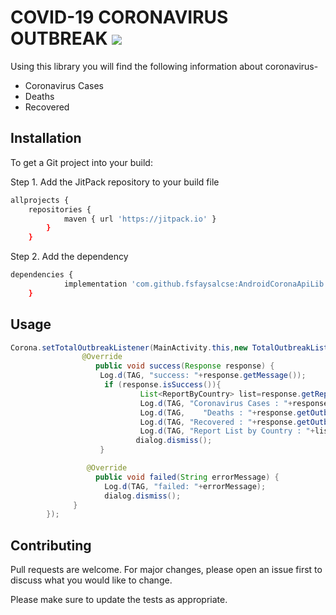 # COVID-19 CORONAVIRUS OUTBREAK [![](https://jitpack.io/v/fsfaysalcse/AndroidCoronaApiLib.svg)](https://jitpack.io/#fsfaysalcse/CoronaOutbreakLib)

Using this library you will find the following information about coronavirus-

- Coronavirus Cases
- Deaths
- Recovered

## Installation

To get a Git project into your build:

Step 1. Add the JitPack repository to your build file

```bash
allprojects {
	repositories {
			maven { url 'https://jitpack.io' }
		}
	}
```
Step 2. Add the dependency

```bash
dependencies {
	        implementation 'com.github.fsfaysalcse:AndroidCoronaApiLib:0.1.1'
	}
```

## Usage

```java
Corona.setTotalOutbreakListener(MainActivity.this,new TotalOutbreakListener() {
                @Override
                   public void success(Response response) {
                    Log.d(TAG, "success: "+response.getMessage());
                     if (response.isSuccess()){
                             List<ReportByCountry> list=response.getReportByCountry();
                             Log.d(TAG, "Coronavirus Cases : "+response.getOutbreak().getTotalCases());
                             Log.d(TAG,    "Deaths : "+response.getOutbreak().getTotalDeaths());
                             Log.d(TAG, "Recovered : "+response.getOutbreak().getTotalRecovered());
                             Log.d(TAG, "Report List by Country : "+list.get(0).toString());
                            dialog.dismiss();
                    }

                 @Override
                   public void failed(String errorMessage) {
                     Log.d(TAG, "failed: "+errorMessage);
                     dialog.dismiss();
              }
        });
```

## Contributing
Pull requests are welcome. For major changes, please open an issue first to discuss what you would like to change.

Please make sure to update the tests as appropriate.